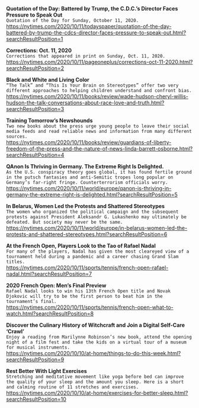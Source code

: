 **Quotation of the Day: Battered by Trump, the C.D.C.’s Director Faces Pressure to Speak Out**\
`Quotation of the Day for Sunday, October 11, 2020.`\
https://nytimes.com/2020/10/11/todayspaper/quotation-of-the-day-battered-by-trump-the-cdcs-director-faces-pressure-to-speak-out.html?searchResultPosition=1

**Corrections: Oct. 11, 2020**\
`Corrections that appeared in print on Sunday, Oct. 11, 2020.`\
https://nytimes.com/2020/10/11/pageoneplus/corrections-oct-11-2020.html?searchResultPosition=2

**Black and White and Living Color**\
`“The Talk” and “This Is Your Brain on Stereotypes” offer two very different approaches to helping children understand and confront bias.`\
https://nytimes.com/2020/10/11/books/review/wade-hudson-cheryl-willis-hudson-the-talk-conversations-about-race-love-and-truth.html?searchResultPosition=3

**Training Tomorrow’s Newshounds**\
`Two new books about the press urge young people to leave their social media feeds and read reliable news and information from many different sources.`\
https://nytimes.com/2020/10/11/books/review/guardians-of-liberty-freedom-of-the-press-and-the-nature-of-news-linda-barrett-osborne.html?searchResultPosition=4

**QAnon Is Thriving in Germany. The Extreme Right Is Delighted.**\
`As the U.S. conspiracy theory goes global, it has found fertile ground in the putsch fantasies and anti-Semitic tropes long popular on Germany’s far-right fringe. Counterterrorism officials worry.`\
https://nytimes.com/2020/10/11/world/europe/qanon-is-thriving-in-germany-the-extreme-right-is-delighted.html?searchResultPosition=5

**In Belarus, Women Led the Protests and Shattered Stereotypes**\
`The women who organized the political campaign and the subsequent protests against President Aleksandr G. Lukashenko may ultimately be defeated. But society may never be the same.`\
https://nytimes.com/2020/10/11/world/europe/in-belarus-women-led-the-protests-and-shattered-stereotypes.html?searchResultPosition=6

**At the French Open, Players Look to the Tao of Rafael Nadal**\
`For many of the players, Nadal has given the most cleareyed view of a tournament held during a pandemic and a career chasing Grand Slam titles.`\
https://nytimes.com/2020/10/11/sports/tennis/french-open-rafael-nadal.html?searchResultPosition=7

**2020 French Open: Men’s Final Preview**\
`Rafael Nadal looks to win his 13th French Open title and Novak Djokovic will try to be the first person to beat him in the tournament’s final.`\
https://nytimes.com/2020/10/11/sports/tennis/french-open-what-to-watch.html?searchResultPosition=8

**Discover the Culinary History of Witchcraft and Join a Digital Self-Care ‘Crawl’**\
`Enjoy a reading from Marilynne Robinson’s new book, attend the opening night of a film fest and take the kids on a virtual tour of a museum for musical instruments.`\
https://nytimes.com/2020/10/10/at-home/things-to-do-this-week.html?searchResultPosition=9

**Rest Better With Light Exercises**\
`Stretching and meditative movement like yoga before bed can improve the quality of your sleep and the amount you sleep. Here is a short and calming routine of 11 stretches and exercises.`\
https://nytimes.com/2020/10/10/at-home/exercises-for-better-sleep.html?searchResultPosition=10

